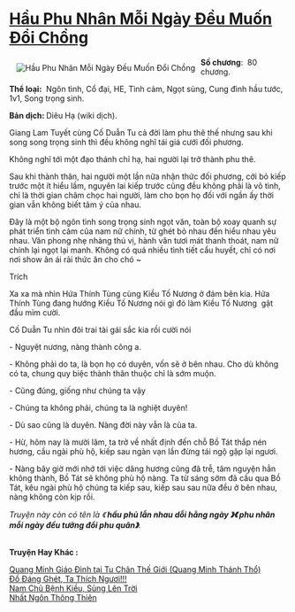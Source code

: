 <a href="https://utruyen.com/truyen/hau-phu-nhan-moi-ngay-deu-muon-doi-chong/19263/" title="Hầu Phu Nhân Mỗi Ngày Đều Muốn Đổi Chồng"><h1>Hầu Phu Nhân Mỗi Ngày Đều Muốn Đổi Chồng</h1></a><div style="display:table"><img align="right" style="float: left; padding: 10px;" src="https://utruyen.com/images/story/200x260/hau-phu-nhan-moi-ngay-deu-muon-doi-chong.jpg" alt="Hầu Phu Nhân Mỗi Ngày Đều Muốn Đổi Chồng"><b>Số chương</b>:  80 chương.<p></p><b>Thể loại:</b>  Ngôn tình, Cổ đại, HE, Tình cảm, Ngọt sủng, Cung đình hầu tước,  1v1, Song trọng sinh. <p></p><b>Bản dịch: </b>Diêu Hạ (wiki dịch).<p></p>Giang Lam Tuyết cùng Cố Duẫn Tu cả đời làm phu thê thế nhưng sau khi song song trọng sinh thì đều không nghĩ tái giá cưới đối phương.<p></p>Không nghĩ tới một đạo thánh chỉ hạ, hai người lại trở thành phu thê.<p></p>Sau khi thành thân, hai người một lần nữa nhận thức đối phương, cởi bỏ kiếp trước một ít hiểu lầm, nguyên lai kiếp trước cũng đều không phải là vô tình, chỉ là thời gian châm chọc hai người, làm cho bọn họ đối với ngần ấy thời gian vẫn không biết tâm ý của nhau.<p></p>Đây là một bộ ngôn tình song trọng sinh ngọt văn, toàn bộ xoay quanh sự phát triển tình cảm của nam nữ chính, từ ghét bỏ nhau đến hiểu nhau yêu nhau. Văn phong nhẹ nhàng thú vị, hành văn tươi mát thanh thoát, nam nữ chính lại ngọt lại manh. Không có quá nhiều tình tiết cẩu huyết, chỉ có nơi nơi show ân ái rải thức ăn cho chó ~<p></p>Trích<p></p>Xa xa mà nhìn Hứa Thính Tùng cùng Kiều Tố Nương ở đám bên kia. Hứa Thính Tùng đang hướng Kiều Tố Nương nói gì đó làm Kiều Tố Nương  gật đầu mỉm cười.<p></p>Cố Duẫn Tu nhìn đôi trai tài gái sắc kia rồi cười nói<p></p>- Nguyệt nương, nàng thành công a.<p></p>- Không phải do ta, là bọn họ có duyên, vốn sẽ ở bên nhau. Cho dù không có ta, chung quy biệc thành thân thuộc chỉ là sớm muộn.<p></p>- Cũng đúng, giống như chúng ta vậy<p></p>- Chúng ta không phải, chúng ta là nghiệt duyên!<p></p>- Dù sao cũng là duyên. Nàng đời này vẫn là của ta.<p></p>- Hừ, hôm nay là mười lăm, ta trở về nhất định đến chỗ Bồ Tát thắp nén hương, cầu ngài phù hộ, kiếp sau ngàn vạn lần đừng tái ngộ gặp lại ngươi.<p></p>- Nàng bây giờ mới nhớ tới việc dâng hương cũng đã trễ, tâm nguyện hẳn không thành, Bồ Tát sẽ không phù hộ nàng. Ta từ sáng sớm đã cầu qua Bồ Tát, kêu ngài phù hộ chúng ta kiếp sau, kiếp sau sau nữa đều ở bên nhau, nàng không còn kịp rồi.<p></p><i>Truyện này còn có tên là 《</i><b><i> hầu phủ lẫn nhau dỗi hằng ngày 》《 phu nhân mỗi ngày đều tưởng đổi phu quân》</i></b><i>.</i></div><p><br><b>Truyện Hay Khác :</b></p><a href="https://utruyen.com/truyen/quang-minh-giao-dinh-tai-tu-chan-the-gioi-quang-minh-thanh-tho/17516/" alt="Quang Minh Giáo Đình tại Tu Chân Thế Giới (Quang Minh Thánh Thổ)">Quang Minh Giáo Đình tại Tu Chân Thế Giới (Quang Minh Thánh Thổ)</a><br/><a href="https://www.flickr.com/photos/184340401@N07/48803871323/" alt="Đồ Đáng Ghét, Ta Thích Ngươi!!!">Đồ Đáng Ghét, Ta Thích Ngươi!!!</a><br/><a href="https://github.com/quanluxury/ngontinhhot/tree/master/truyenhay/18830/" alt="Nam Chủ Bệnh Kiều, Sủng Lên Trời">Nam Chủ Bệnh Kiều, Sủng Lên Trời</a><br/><a href="https://github.com/quanluxury/ngontinhhot/tree/master/truyenhay/17577/" alt="Nhất Ngôn Thông Thiên">Nhất Ngôn Thông Thiên</a><br/>
